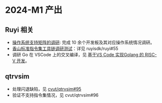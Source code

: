 # 2024-M1 产出

## Ruyi 相关

- [操作系统支持矩阵的调研](https://github.com/ruyisdk/pmd/issues/15): 完成 10 余个开发板及其对应操作系统情况调研。
- [香山标准指令集工具链调研测试](https://github.com/ruyisdk/pmd/issues/13)：详见 ruyisdk/ruyi#55
- 调研 Go 在 VSCode 上的交叉编译，见 [基于VS Code 实现Golang 的 RISC-V 开发](../goriscv/README.md)。

## qtrvsim

- 处理闪退缺陷，见 [cvut/qtrvsim#95](https://github.com/cvut/qtrvsim/issues/95#issuecomment-1911872209)
- 验证不支持指令集情况，见 cvut/qtrvsim#96